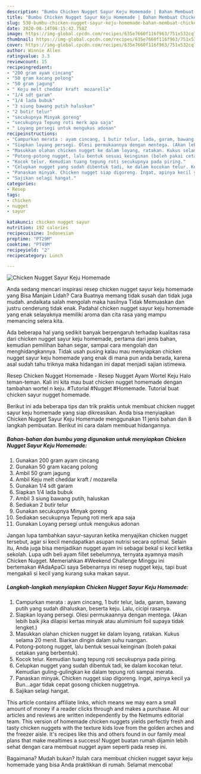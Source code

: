 ```yaml
---
description: "Bumbu Chicken Nugget Sayur Keju Homemade | Bahan Membuat Chicken Nugget Sayur Keju Homemade Yang Bisa Manjain Lidah"
title: "Bumbu Chicken Nugget Sayur Keju Homemade | Bahan Membuat Chicken Nugget Sayur Keju Homemade Yang Bisa Manjain Lidah"
slug: 530-bumbu-chicken-nugget-sayur-keju-homemade-bahan-membuat-chicken-nugget-sayur-keju-homemade-yang-bisa-manjain-lidah
date: 2020-08-14T06:15:42.758Z
image: https://img-global.cpcdn.com/recipes/635e7660f116f963/751x532cq70/chicken-nugget-sayur-keju-homemade-foto-resep-utama.jpg
thumbnail: https://img-global.cpcdn.com/recipes/635e7660f116f963/751x532cq70/chicken-nugget-sayur-keju-homemade-foto-resep-utama.jpg
cover: https://img-global.cpcdn.com/recipes/635e7660f116f963/751x532cq70/chicken-nugget-sayur-keju-homemade-foto-resep-utama.jpg
author: Winnie Allen
ratingvalue: 3.3
reviewcount: 15
recipeingredient:
- "200 gram ayam cincang"
- "50 gram kacang polong"
- "50 gram jagung"
- " Keju melt cheddar kraft  mozarella"
- "1/4 sdt garam"
- "1/4 lada bubuk"
- "3 siung bawang putih haluskan"
- "2 butir telur"
- "secukupnya Minyak goreng"
- "secukupnya Tepung roti merk apa saja"
- " Loyang persegi untuk mengukus adonan"
recipeinstructions:
- "Campurkan merata : ayam cincang, 1 butir telur, lada, garam, bawang putih yang sudah dihaluskan, beserta keju. Lalu, cicipi rasanya."
- "Siapkan loyang persegi. Olesi permukaannya dengan mentega. (Akan lebih baik jika dilapisi kertas minyak atau aluminium foil supaya tidak lengket.)"
- "Masukkan olahan chicken nugget ke dalam loyang, ratakan. Kukus selama 20 menit. Biarkan dingin dalam suhu ruangan."
- "Potong-potong nugget, lalu bentuk sesuai keinginan (boleh pakai cetakan yang berbentuk)."
- "Kocok telur. Kemudian tuang tepung roti secukupnya pada piring."
- "Celupkan nugget yang sudah dibentuk tadi, ke dalam kocokan telur. Kemudian guling-gulingkan ke dalam tepung roti sampai merata."
- "Panaskan minyak. Chicken nugget siap digoreng. Ingat, apinya kecil ya Bun...agar tidak cepat gosong chicken nuggetnya."
- "Sajikan selagi hangat."
categories:
- Resep
tags:
- chicken
- nugget
- sayur

katakunci: chicken nugget sayur 
nutrition: 192 calories
recipecuisine: Indonesian
preptime: "PT29M"
cooktime: "PT49M"
recipeyield: "2"
recipecategory: Lunch

---
```



![Chicken Nugget Sayur Keju Homemade](https://img-global.cpcdn.com/recipes/635e7660f116f963/751x532cq70/chicken-nugget-sayur-keju-homemade-foto-resep-utama.jpg)

Anda sedang mencari inspirasi resep chicken nugget sayur keju homemade yang Bisa Manjain Lidah? Cara Buatnya memang tidak susah dan tidak juga mudah. andaikata salah mengolah maka hasilnya Tidak Memuaskan dan justru cenderung tidak enak. Padahal chicken nugget sayur keju homemade yang enak selayaknya memiliki aroma dan cita rasa yang mampu memancing selera kita.

Ada beberapa hal yang sedikit banyak berpengaruh terhadap kualitas rasa dari chicken nugget sayur keju homemade, pertama dari jenis bahan, kemudian pemilihan bahan segar, sampai cara mengolah dan menghidangkannya. Tidak usah pusing kalau mau menyiapkan chicken nugget sayur keju homemade yang enak di mana pun anda berada, karena asal sudah tahu triknya maka hidangan ini dapat menjadi sajian istimewa.

Resep Chicken Nugget Homemade - Resep Nugget Ayam Wortel Keju Halo teman-teman. Kali ini kita mau buat chicken nugget homemade dengan tambahan wortel n keju. #Tutorial #Nugget #Homemade. Tutorial buat chicken sayur nugget homemade.


Berikut ini ada beberapa tips dan trik praktis untuk membuat chicken nugget sayur keju homemade yang siap dikreasikan. Anda bisa menyiapkan Chicken Nugget Sayur Keju Homemade menggunakan 11 jenis bahan dan 8 langkah pembuatan. Berikut ini cara dalam membuat hidangannya.

<!--inarticleads1-->

##### Bahan-bahan dan bumbu yang digunakan untuk menyiapkan Chicken Nugget Sayur Keju Homemade:

1. Gunakan 200 gram ayam cincang
1. Gunakan 50 gram kacang polong
1. Ambil 50 gram jagung
1. Ambil  Keju melt cheddar kraft / mozarella
1. Gunakan 1/4 sdt garam
1. Siapkan 1/4 lada bubuk
1. Ambil 3 siung bawang putih, haluskan
1. Sediakan 2 butir telur
1. Gunakan secukupnya Minyak goreng
1. Sediakan secukupnya Tepung roti merk apa saja
1. Gunakan  Loyang persegi untuk mengukus adonan


Jangan lupa tambahkan sayur-sayuran ketika menyajikan chicken nugget tersebut, agar si kecil mendapatkan asupan nutrisi secara optimal. Selain itu, Anda juga bisa menjadikan nugget ayam ini sebagai bekal si kecil ketika sekolah. Lupa udh beli ayam fillet sebelumnya, ternyata ayamnya masih Chicken Nugget. Memeriahkan #Weekend Challenge Minggu ini bertemakan #AdaApaCi saya Sebenarnya ini resep nugget keju, tapi buat mengakali si kecil yang kurang suka makan sayur. 

<!--inarticleads2-->

##### Langkah-langkah menyiapkan Chicken Nugget Sayur Keju Homemade:

1. Campurkan merata : ayam cincang, 1 butir telur, lada, garam, bawang putih yang sudah dihaluskan, beserta keju. Lalu, cicipi rasanya.
1. Siapkan loyang persegi. Olesi permukaannya dengan mentega. (Akan lebih baik jika dilapisi kertas minyak atau aluminium foil supaya tidak lengket.)
1. Masukkan olahan chicken nugget ke dalam loyang, ratakan. Kukus selama 20 menit. Biarkan dingin dalam suhu ruangan.
1. Potong-potong nugget, lalu bentuk sesuai keinginan (boleh pakai cetakan yang berbentuk).
1. Kocok telur. Kemudian tuang tepung roti secukupnya pada piring.
1. Celupkan nugget yang sudah dibentuk tadi, ke dalam kocokan telur. Kemudian guling-gulingkan ke dalam tepung roti sampai merata.
1. Panaskan minyak. Chicken nugget siap digoreng. Ingat, apinya kecil ya Bun...agar tidak cepat gosong chicken nuggetnya.
1. Sajikan selagi hangat.


This article contains affiliate links, which means we may earn a small amount of money if a reader clicks through and makes a purchase. All our articles and reviews are written independently by the Netmums editorial team. This version of homemade chicken nuggets yields perfectly fresh and tasty chicken nuggets with the texture kids love from the golden arches and the freezer aisle. It&#39;s recipes like this and others found in our family meal plans that make mealtimes a success! Nugget buatan rumah dijamin lebih sehat dengan cara membuat nugget ayam seperti pada resep ini. 

Bagaimana? Mudah bukan? Itulah cara membuat chicken nugget sayur keju homemade yang bisa Anda praktikkan di rumah. Selamat mencoba!
